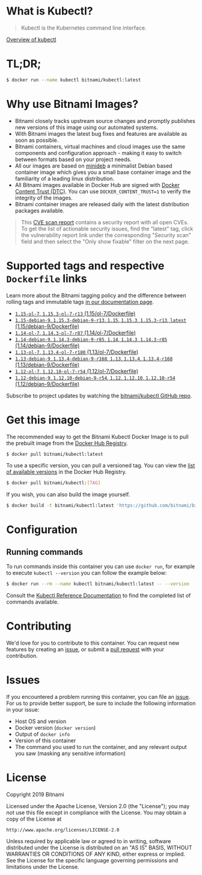
# What is Kubectl?

> Kubectl is the Kubernetes command line interface.

[Overview of kubectl](https://kubernetes.io/docs/reference/kubectl/overview/)

# TL;DR;

```bash
$ docker run --name kubectl bitnami/kubectl:latest
```

# Why use Bitnami Images?

* Bitnami closely tracks upstream source changes and promptly publishes new versions of this image using our automated systems.
* With Bitnami images the latest bug fixes and features are available as soon as possible.
* Bitnami containers, virtual machines and cloud images use the same components and configuration approach - making it easy to switch between formats based on your project needs.
* All our images are based on [minideb](https://github.com/bitnami/minideb) a minimalist Debian based container image which gives you a small base container image and the familiarity of a leading linux distribution.
* All Bitnami images available in Docker Hub are signed with [Docker Content Trust (DTC)](https://docs.docker.com/engine/security/trust/content_trust/). You can use `DOCKER_CONTENT_TRUST=1` to verify the integrity of the images.
* Bitnami container images are released daily with the latest distribution packages available.


> This [CVE scan report](https://quay.io/repository/bitnami/kubectl?tab=tags) contains a security report with all open CVEs. To get the list of actionable security issues, find the "latest" tag, click the vulnerability report link under the corresponding "Security scan" field and then select the "Only show fixable" filter on the next page.

# Supported tags and respective `Dockerfile` links

Learn more about the Bitnami tagging policy and the difference between rolling tags and immutable tags [in our documentation page](https://docs.bitnami.com/containers/how-to/understand-rolling-tags-containers/).


* [`1.15-ol-7`, `1.15.3-ol-7-r13` (1.15/ol-7/Dockerfile)](https://github.com/bitnami/bitnami-docker-kubectl/blob/1.15.3-ol-7-r13/1.15/ol-7/Dockerfile)
* [`1.15-debian-9`, `1.15.3-debian-9-r13`, `1.15`, `1.15.3`, `1.15.3-r13`, `latest` (1.15/debian-9/Dockerfile)](https://github.com/bitnami/bitnami-docker-kubectl/blob/1.15.3-debian-9-r13/1.15/debian-9/Dockerfile)
* [`1.14-ol-7`, `1.14.3-ol-7-r87` (1.14/ol-7/Dockerfile)](https://github.com/bitnami/bitnami-docker-kubectl/blob/1.14.3-ol-7-r87/1.14/ol-7/Dockerfile)
* [`1.14-debian-9`, `1.14.3-debian-9-r85`, `1.14`, `1.14.3`, `1.14.3-r85` (1.14/debian-9/Dockerfile)](https://github.com/bitnami/bitnami-docker-kubectl/blob/1.14.3-debian-9-r85/1.14/debian-9/Dockerfile)
* [`1.13-ol-7`, `1.13.4-ol-7-r180` (1.13/ol-7/Dockerfile)](https://github.com/bitnami/bitnami-docker-kubectl/blob/1.13.4-ol-7-r180/1.13/ol-7/Dockerfile)
* [`1.13-debian-9`, `1.13.4-debian-9-r168`, `1.13`, `1.13.4`, `1.13.4-r168` (1.13/debian-9/Dockerfile)](https://github.com/bitnami/bitnami-docker-kubectl/blob/1.13.4-debian-9-r168/1.13/debian-9/Dockerfile)
* [`1.12-ol-7`, `1.12.10-ol-7-r54` (1.12/ol-7/Dockerfile)](https://github.com/bitnami/bitnami-docker-kubectl/blob/1.12.10-ol-7-r54/1.12/ol-7/Dockerfile)
* [`1.12-debian-9`, `1.12.10-debian-9-r54`, `1.12`, `1.12.10`, `1.12.10-r54` (1.12/debian-9/Dockerfile)](https://github.com/bitnami/bitnami-docker-kubectl/blob/1.12.10-debian-9-r54/1.12/debian-9/Dockerfile)

Subscribe to project updates by watching the [bitnami/kubectl GitHub repo](https://github.com/bitnami/bitnami-docker-kubectl).

# Get this image

The recommended way to get the Bitnami Kubectl Docker Image is to pull the prebuilt image from the [Docker Hub Registry](https://hub.docker.com/r/bitnami/kubectl).

```bash
$ docker pull bitnami/kubectl:latest
```

To use a specific version, you can pull a versioned tag. You can view the [list of available versions](https://hub.docker.com/r/bitnami/kubectl/tags/) in the Docker Hub Registry.

```bash
$ docker pull bitnami/kubectl:[TAG]
```

If you wish, you can also build the image yourself.

```bash
$ docker build -t bitnami/kubectl:latest 'https://github.com/bitnami/bitnami-docker-kubectl.git#master:1.15/debian-9'
```

# Configuration

## Running commands

To run commands inside this container you can use `docker run`, for example to execute `kubectl --version` you can follow the example below:

```bash
$ docker run --rm --name kubectl bitnami/kubectl:latest -- --version
```

Consult the [Kubectl Reference Documentation](https://kubernetes.io/docs/reference/generated/kubectl/kubectl-commands) to find the completed list of commands available.

# Contributing

We'd love for you to contribute to this container. You can request new features by creating an [issue](https://github.com/bitnami/bitnami-docker-kubectl/issues), or submit a [pull request](https://github.com/bitnami/bitnami-docker-kubectl/pulls) with your contribution.

# Issues

If you encountered a problem running this container, you can file an [issue](https://github.com/bitnami/bitnami-docker-kubectl/issues). For us to provide better support, be sure to include the following information in your issue:

- Host OS and version
- Docker version (`docker version`)
- Output of `docker info`
- Version of this container
- The command you used to run the container, and any relevant output you saw (masking any sensitive information)

# License

Copyright 2019 Bitnami

Licensed under the Apache License, Version 2.0 (the "License");
you may not use this file except in compliance with the License.
You may obtain a copy of the License at

    http://www.apache.org/licenses/LICENSE-2.0

Unless required by applicable law or agreed to in writing, software
distributed under the License is distributed on an "AS IS" BASIS,
WITHOUT WARRANTIES OR CONDITIONS OF ANY KIND, either express or implied.
See the License for the specific language governing permissions and
limitations under the License.
